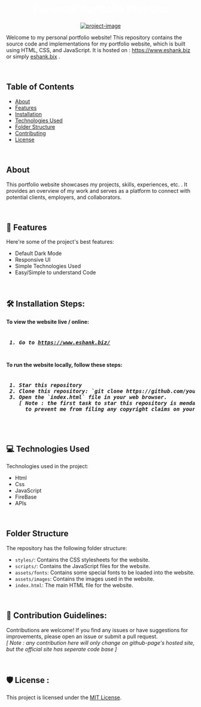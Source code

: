 <a href="https://www.eshank.biz/" style="text-decoration:none; color:white"><h1 align="center" id="title">Personal Portfolio Website</h1></a>

<p align="center"><a href="https://www.eshank.biz/"><img src="https://socialify.git.ci/mreshank/mreshank.github.io/image?font=Source%20Code%20Pro&amp;language=1&amp;name=1&amp;owner=1&amp;pattern=Circuit%20Board&amp;stargazers=1&amp;theme=Dark" alt="project-image"></a></p>

<p id="description"> Welcome to my personal portfolio website! This repository contains the source code and implementations for my portfolio website, which is built using HTML, CSS, and JavaScript. It is hosted on : <a href="https://www.eshank.biz/">https://www.eshank.biz</a> or simply <a href="https://www.eshank.biz/">eshank.bix</a> .</p>

</br>

## Table of Contents

- [About](#about)
- [Features](#features)
- [Installation](#install)
- [Technologies Used](#tech)
- [Folder Structure](#folder-struct)
- [Contributing](#contri)
- [License](#license)

</br>
  
## About

This portfolio website showcases my projects, skills, experiences, etc. . It provides an overview of my work and serves as a platform to connect with potential clients, employers, and collaborators.

</br>

<h2 id="features">🧐 Features</h2>

Here're some of the project's best features:

*   Default Dark Mode
*   Responsive UI
*   Simple Technologies Used
*   Easy/Simple to understand Code

</br>

<h2 id="install">🛠️ Installation Steps:</h2>

<h4> To view the website live / online: </h4>
<pre>
<h5> 1. Go to <a href="https://www.eshank.biz/">https://www.eshank.biz/</a>
</pre>

<h4> To run the website locally, follow these steps: </h4>
<pre>
<h5> 1. Star this repository 
 2. Clone this repository: `git clone https://github.com/your-username/your-portfolio.git`
 3. Open the `index.html` file in your web browser.
    [ Note : the first task to star this repository is mendatory:<br>      to prevent me from filing any copyright claims on your repository anytime in future]
</pre>

</br>

<h2 id="tech">💻 Technologies Used</h2>

Technologies used in the project:

*   Html
*   Css
*   JavaScript
*   FireBase
*   APIs

</br>

<h2 id="folder-struct"> Folder Structure </h2>

The repository has the following folder structure:

- `styles/`: Contains the CSS stylesheets for the website.
- `scripts/`: Contains the JavaScript files for the website.
- `assets/fonts`: Contains some special fonts to be loaded into the website.
- `assets/images`: Contains the images used in the website.
- `index.html`: The main HTML file for the website.

</br>

<h2 id="contri">🍰 Contribution Guidelines:</h2>

Contributions are welcome! If you find any issues or have suggestions for improvements, please open an issue or submit a pull request. <br>
<em>[ Note : any contribution here will only change on github-page's hosted site, but the official site has seperate code base ]</em>

</br>

<h2 id="license">🛡️ License :</h2>

This project is licensed under the [MIT License](LICENSE).

